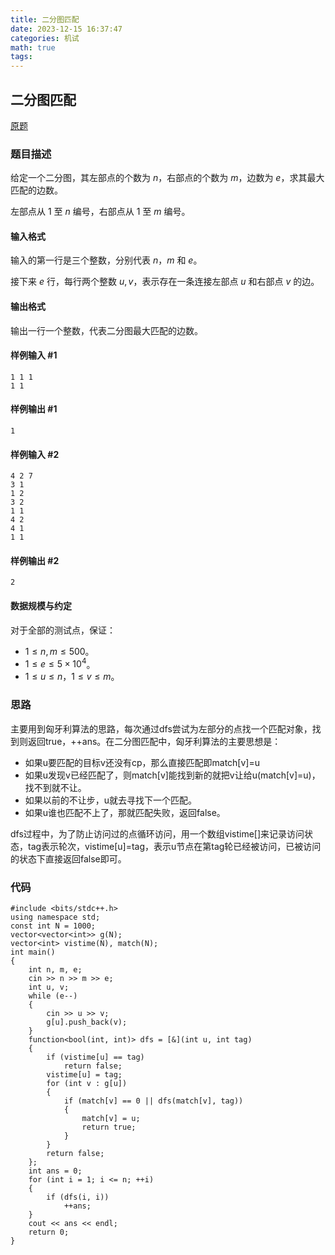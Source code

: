 ```yaml
---
title: 二分图匹配
date: 2023-12-15 16:37:47
categories: 机试
math: true
tags:
---
```

## 二分图匹配
[原题]()

### 题目描述

给定一个二分图，其左部点的个数为 $n$，右部点的个数为 $m$，边数为 $e$，求其最大匹配的边数。

左部点从 $1$ 至 $n$ 编号，右部点从 $1$ 至 $m$ 编号。

#### 输入格式

输入的第一行是三个整数，分别代表 $n$，$m$ 和 $e$。

接下来 $e$ 行，每行两个整数 $u, v$，表示存在一条连接左部点 $u$ 和右部点 $v$ 的边。

#### 输出格式

输出一行一个整数，代表二分图最大匹配的边数。

#### 样例输入 #1

```
1 1 1
1 1
```

#### 样例输出 #1

```
1
```

#### 样例输入 #2

```
4 2 7
3 1
1 2
3 2
1 1
4 2
4 1
1 1
```

#### 样例输出 #2

```
2
```
#### 数据规模与约定

对于全部的测试点，保证：
- $1 \leq n, m \leq 500$。
- $1 \leq e \leq 5 \times 10^4$。
- $1 \leq u \leq n$，$1 \leq v \leq m$。
### 思路
主要用到匈牙利算法的思路，每次通过dfs尝试为左部分的点找一个匹配对象，找到则返回true，++ans。在二分图匹配中，匈牙利算法的主要思想是：
- 如果u要匹配的目标v还没有cp，那么直接匹配即match[v]=u
- 如果u发现v已经匹配了，则match[v]能找到新的就把v让给u(match[v]=u)，找不到就不让。
- 如果以前的不让步，u就去寻找下一个匹配。
- 如果u谁也匹配不上了，那就匹配失败，返回false。

dfs过程中，为了防止访问过的点循环访问，用一个数组vistime[]来记录访问状态，tag表示轮次，vistime[u]=tag，表示u节点在第tag轮已经被访问，已被访问的状态下直接返回false即可。

### 代码
```
#include <bits/stdc++.h>
using namespace std;
const int N = 1000;
vector<vector<int>> g(N);
vector<int> vistime(N), match(N);
int main()
{
    int n, m, e;
    cin >> n >> m >> e;
    int u, v;
    while (e--)
    {
        cin >> u >> v;
        g[u].push_back(v);
    }
    function<bool(int, int)> dfs = [&](int u, int tag)
    {
        if (vistime[u] == tag)
            return false;
        vistime[u] = tag;
        for (int v : g[u])
        {
            if (match[v] == 0 || dfs(match[v], tag))
            {
                match[v] = u;
                return true;
            }
        }
        return false;
    };
    int ans = 0;
    for (int i = 1; i <= n; ++i)
    {
        if (dfs(i, i))
            ++ans;
    }
    cout << ans << endl;
    return 0;
}
```
